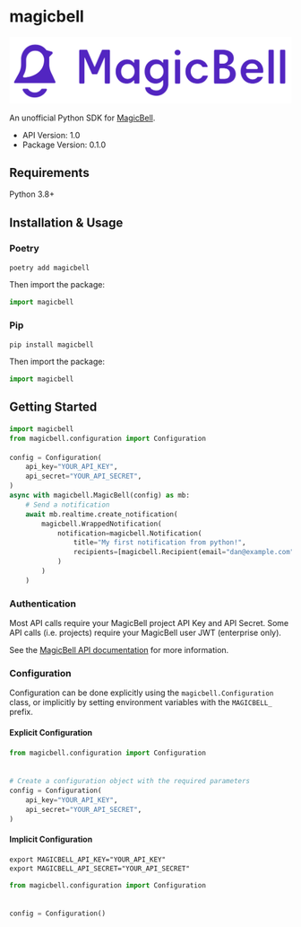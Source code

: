 # magicbell

![magicbell logo purple](./assets/MB_logo_Purple_2800x660.png)

An unofficial Python SDK for [MagicBell](https://magicbell.com).

- API Version: 1.0
- Package Version: 0.1.0

## Requirements

Python 3.8+

## Installation & Usage

### Poetry

```shell
poetry add magicbell
```

Then import the package:

```python
import magicbell
```

### Pip
```shell
pip install magicbell
```

Then import the package:

```python
import magicbell
```

## Getting Started

```python
import magicbell
from magicbell.configuration import Configuration

config = Configuration(
    api_key="YOUR_API_KEY",
    api_secret="YOUR_API_SECRET",
)
async with magicbell.MagicBell(config) as mb:
    # Send a notification
    await mb.realtime.create_notification(
        magicbell.WrappedNotification(
            notification=magicbell.Notification(
                title="My first notification from python!",
                recipients=[magicbell.Recipient(email="dan@example.com")],
            )
        )
    )
```

### Authentication

Most API calls require your MagicBell project API Key and API Secret.
Some API calls (i.e. projects) require your MagicBell user JWT (enterprise only).

See the [MagicBell API documentation](https://www.magicbell.com/docs/rest-api/reference#authentication) for more information.

### Configuration

Configuration can be done explicitly using the `magicbell.Configuration` class,
or implicitly by setting environment variables with the `MAGICBELL_` prefix.

#### Explicit Configuration

```python
from magicbell.configuration import Configuration


# Create a configuration object with the required parameters
config = Configuration(
    api_key="YOUR_API_KEY",
    api_secret="YOUR_API_SECRET",
)
```

#### Implicit Configuration

```shell
export MAGICBELL_API_KEY="YOUR_API_KEY"
export MAGICBELL_API_SECRET="YOUR_API_SECRET"
```

```python
from magicbell.configuration import Configuration


config = Configuration()
```

